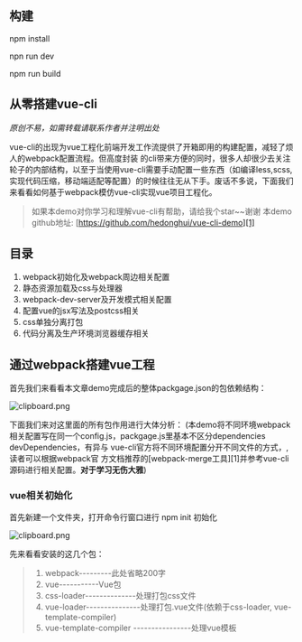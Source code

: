 ## 构建

npm install

npn run dev

npm run build

## 从零搭建vue-cli

*原创不易，如需转载请联系作者并注明出处*


vue-cli的出现为vue工程化前端开发工作流提供了开箱即用的构建配置，减轻了烦人的webpack配置流程。但高度封装
的cli带来方便的同时，很多人却很少去关注轮子的内部结构，以至于当使用vue-cli需要手动配置一些东西（如编译less,scss,实现代码压缩，移动端适配等配置）的时候往往无从下手。废话不多说，下面我们来看看如何基于webpack模仿vue-cli实现vue项目工程化。

> 如果本demo对你学习和理解vue-cli有帮助，请给我个star~~谢谢
> 本demo github地址: [https://github.com/hedonghui/vue-cli-demo][1]

## 目录
1. webpack初始化及webpack周边相关配置
2. 静态资源加载及css与处理器
3. webpack-dev-server及开发模式相关配置
4. 配置vue的jsx写法及postcss相关
5. css单独分离打包
6. 代码分离及生产环境浏览器缓存相关

## 通过webpack搭建vue工程

首先我们来看看本文章demo完成后的整体packgage.json的包依赖结构：

![clipboard.png](/img/bV27UJ)

下面我们来对这里面的所有包作用进行大体分析：
(本demo将不同环境webpack相关配置写在同一个config.js，packgage.js里基本不区分dependencies devDependencies，有异与 vue-cli官方将不同环境配置分开不同文件的方式，,读者可以根据webpack官
方文档推荐的[webpack-merge工具][1]并参考vue-cli源码进行相关配置。**对于学习无伤大雅**)

### vue相关初始化
首先新建一个文件夹，打开命令行窗口进行 npm init 初始化

![clipboard.png](/img/bV271E)

先来看看安装的这几个包：

>1. webpack---------此处省略200字
>2. vue-----------Vue包
>3. css-loader--------------处理打包css文件
>4. vue-loader---------------处理打包.vue文件(依赖于css-loader, vue-template-compiler)
>5. vue-template-compiler ----------------处理vue模板<template>

### webpack.config.js相关配置

![clipboard.png](/img/bV276S)



目前我们装了vue相关的几个包，并在webpack.config.js里面配置了打包入口和出口相关的内容，接着我们去配置以下package.json下script脚本以启动我们的webpack打包

![clipboard.png](/img/bV2779)

细心的朋友应该已经发现了我们配置了build和dev两个选项来区分生产环境和开发环境。其实在vue-cli或者其他的webpack相关搭建的工程中，单纯的将html,css,js代码打包到一起远远不能满足我们的需求，因此，webpack为我们提供了丰富的插件和相关配置来实现**代码分割**、**类库代码与业务代码分开打包**、**模块热替换**、**babel转码**、**webpack-dev-server**、**css预处理**等相关功能。


下面我们逐一来看这这个东西的配置与实现
-------------------

## cross-env##
由于我们的webpack.config都写在同一个配置文件里面，在实现生产环境和开发环境中针对不同操作系统开发平台的不同，我们引入cross-env来实现同意管理，通过在webpack.config.js中判断是否为开发模式进行不同的配置


![clipboard.png](/img/bV28ch)

![clipboard.png](/img/bV28bp)

## webpack-dev-server 与热更新 (一个微服务)


![clipboard.png](/img/bV28cZ)

## babel以及postcss相关配置

babel是一个能将jsx以及es6等转码成javascript代码的转码工具，vue2后支持jsx写法，我们在webpack中也引入babel babel-loader等相关，使其能将vue中的jsx转码。babel相关配置在babelrc文件中，如下

![clipboard.png](/img/bV28gd)

在这个demo的babel配置中，我们只配置了两个基本项，可以对比下vue-cli中更多的相关配置

```
{
//这里是指明了转码规则env项是借助插件babel-preset-env，下面这个配置说的是babel对es6,es7,es8进行转
//码，并且设置amd,commonjs这样的模块化文件，不进行转码
  "presets": [
    ["env", {
      "modules": false,
      "targets": {
        "browsers": ["> 1%", "last 2 versions", "not ie <= 8"]
      }
    }],
    "stage-2"
  ],
// 下面这个选项是引用插件来处理代码的转换，transform-runtime用来处理全局函数和优化babel编译
//transform-vue-jsx 顾名思义是 transform vue-jsx  to javascript
//至于下面test 是提前设置的环境变量，如果没有设置BABEL_ENV则使用NODE_ENV，如果都没有设置默认
//就是development,  instanbul是一个用来测试转码后代码的工具
  "plugins": ["transform-vue-jsx", "transform-runtime"],
  "env": {
    "test": {
      "presets": ["env", "stage-2"],
      "plugins": ["transform-vue-jsx", "transform-es2015-modules-commonjs", "dynamic-import-node"]
    }
  }
}
```

*看晕了没？单单一个babelrc配置文件就有那么多配置*

**不虚！**本demo只是配置了基本重要项能实现大部分功能(其实关键在于让你大体理解vue-cli这个轮子是怎么构建起来的)

> 我们继续往下看
## postcss.config.js

 * postcss.config.js主要用来配置css相关的内容
 * 在vue-cli里面默认有三个插件postcss-import postcss-url autoprefixer（我这里只弄了一个）
 * 在这个文件里我们还可以配置移动端适配相关的东西，通过引入一些插件可以自动化为我们处理屏幕适配
 * 问题，具体内容我就不在这里展开
 * 相关文章可以看看这篇：https://www.w3cplus.com/mobile/vw-layout-in-vue.html

![clipboard.png](/img/bV28mT)
## 代码分离以及做浏览器缓存
   webpack是一个一切以js为中心的打包工具，但是在生产模式中将所有东西都打包到bundlejs里面不利于做浏览器
缓存,类库文件都是大牛们造给广大码农的轮子，其稳定性高、可靠，所以在生产环境中可以进行浏览器缓存，不必跟随着业务代码经常更新，减少网络请求资料的消耗，webpack官方为我们提供一个叫extract-text-webpack-plugin插件来分离css样式，同时vue-cli里面还对类库代码（如vue.js），webpack相关代码与我们的业务代码进行分离，这里起作用的是这两个东东：**new webpack.optimize.CommonsChunkPlugin()** &nbsp; &nbsp; 
**new webpack.optimize.CommonsChunkPlugin()**

我们来看一看本demo中production相关的配置:

![clipboard.png](/img/bV28sP)

![clipboard.png](/img/bV28ti)

> ## 最后来总结一下

其实vue-cli总体上来说是为我们配置了
* 开发环境下的 webpack-dev-server及热更新babel、懒加载、样式打包等
* 生产环境下的分离打包，单独打包，根据chunkhash处理浏览器缓存,代码压缩等
* 当然在vue-cli中还有关于eslint相关的代码规范配置在本文中没有讲到(其实是不太会)

最后本demo还有关于懒加载以及代码压缩部分需要去完善，其实简单的代码压缩也就几行代码
下面附上webpack官方文档的小示例：



![clipboard.png](/img/bV28yc)


至于...懒加载..我再琢磨琢磨（逃


本demo源码在这里[  [1]: https://github.com/hedonghui/vue-cli-demo][1]
